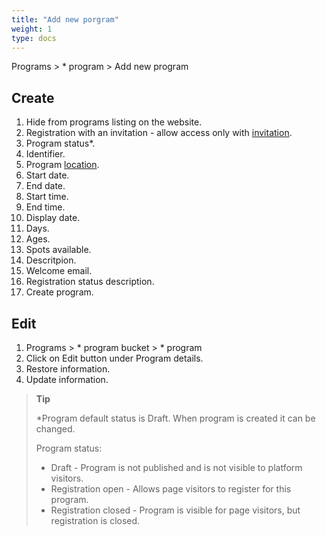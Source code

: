 ```yaml
---
title: "Add new porgram"
weight: 1
type: docs
---
```


Programs > \* program > Add new program

## Create

1. Hide from programs listing on the website.
2. Registration with an invitation - allow access only with [invitation](invitation.md).
3. Program status\*.
4. Identifier.
5. Program [location](locations.md).
6. Start date.
7. End date.
8. Start time.
9. End time.
10. Display date.
11. Days.
12. Ages.
13. Spots available.
14. Descritpion.
15. Welcome email.
16. Registration status description.
17. Create program.

## Edit

1. Programs > \* program bucket > \* program
2. Click on Edit button under Program details.
3. Restore information.
4. Update information.

> **Tip**
>
> \*Program default status is Draft. When program is created it can be changed.
>
> Program status:
>
> - Draft - Program is not published and is not visible to platform visitors.
> - Registration open - Allows page visitors to register for this program.
> - Registration closed - Program is visible for page visitors, but registration is closed.
